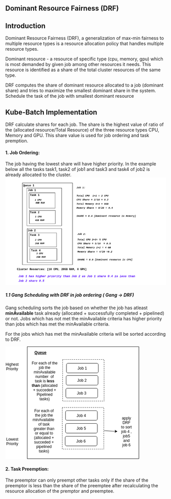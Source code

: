 ## Dominant Resource Fairness (DRF)

## Introduction
Dominant Resource Fairness (DRF), a generalization of max-min fairness to multiple resource types is a resource allocation policy that handles multiple resource types.

Dominant resource - a resource of specific type (cpu, memory, gpu) which is most demanded by given job among other resources it needs. This resource is identified as a share of the total cluster resources of the same type.

DRF computes the share of dominant resource allocated to a job (dominant share) and tries to maximize the smallest dominant share in the system.
Schedule the task of the job with smallest dominant resource


## Kube-Batch Implementation
DRF calculate shares for each job. The share is the highest value of  ratio of the (allocated resource/Total Resource) of the three resource types CPU, Memory and GPU.
This share value is used for job ordering and task premption.

#### 1. Job Ordering:
  The job having the lowest share will have higher priority.
  In the example below all the tasks task1, task2 of job1 and task3 and task4 of job2 is already allocated to the cluster.
  ![drfjobordering](./images/drfjobordering.png)


 ##### 1.1 Gang Scheduling with DRF in job ordering ( Gang -> DRF)
   Gang scheduling sorts the job based on whether the job has atleast **minAvailable** task already (allocated + successfully completed + pipelined) or not.
   Jobs which has not met the minAvailable criteria has higher priority than jobs which has met
   the minAvailable criteria.

   For the jobs which has met the minAvailable criteria will be sorted according to DRF.

   ![gangwithdrf](./images/gangwithdrf.png)

#### 2. Task Preemption:

The preemptor can only preempt other tasks only if the share of the preemptor is less than the share of the preemptee after recalculating the resource allocation  of the premptor and preemptee.
